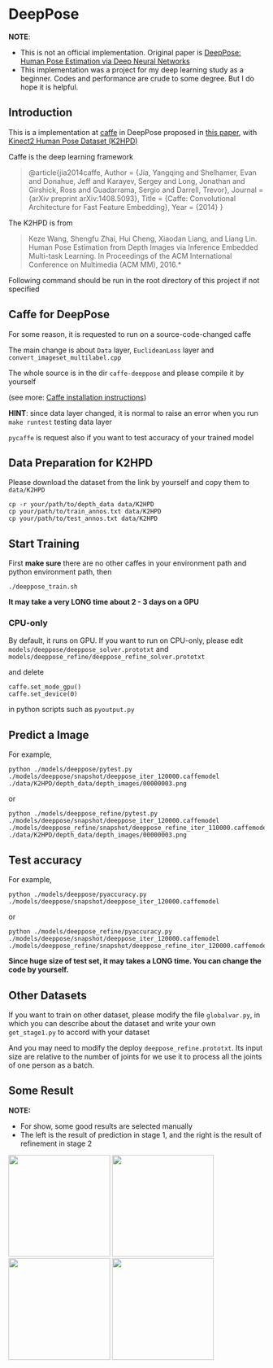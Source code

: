 # DeepPose

**NOTE**:

 - This is not an official implementation. Original paper is [DeepPose: Human Pose Estimation via Deep Neural Networks](http://arxiv.org/abs/1312.4659)
 - This implementation was a project for my deep learning study as a beginner. Codes and performance are crude to some degree. But I do hope it is helpful.

## Introduction

This is a implementation at [caffe](http://caffe.berkeleyvision.org/) in DeepPose proposed in [this paper](http://arxiv.org/abs/1312.4659), with [Kinect2 Human Pose Dataset (K2HPD)](http://www.sysu-hcp.net/kinect2-human-pose-dataset-k2hpd/)

Caffe is the deep learning framework

>@article{jia2014caffe,
  Author = {Jia, Yangqing and Shelhamer, Evan and Donahue, Jeff and Karayev, Sergey and Long, Jonathan and Girshick, Ross and Guadarrama, Sergio and Darrell, Trevor},
  Journal = {arXiv preprint arXiv:1408.5093},
  Title = {Caffe: Convolutional Architecture for Fast Feature Embedding},
  Year = {2014}
} 

The K2HPD is from 

>Keze Wang, Shengfu Zhai, Hui Cheng, Xiaodan Liang, and Liang Lin. Human Pose Estimation from Depth Images via Inference Embedded Multi-task Learning. In Proceedings of the ACM International Conference on Multimedia (ACM MM), 2016.*

Following command should be run in the root directory of this project if not specified

## Caffe for DeepPose

For some reason, it is requested to run on a source-code-changed caffe

The main change is about `Data` layer, `EuclideanLoss` layer and `convert_imageset_multilabel.cpp`

The whole source is in the dir `caffe-deeppose` and please compile it by yourself

(see more: [Caffe installation instructions](http://caffe.berkeleyvision.org/installation.html))

**HINT**: since data layer changed, it is normal to raise an error when you run `make runtest` testing data layer

`pycaffe` is request also if you want to test accuracy of your trained model

## Data Preparation for K2HPD

Please download the dataset from the link by yourself and copy them to `data/K2HPD`

```
cp -r your/path/to/depth_data data/K2HPD
cp your/path/to/train_annos.txt data/K2HPD
cp your/path/to/test_annos.txt data/K2HPD
```

## Start Training 

First **make sure** there are no other caffes in your environment path and python environment path, then

```
./deeppose_train.sh
```

**It may take a very LONG time about 2 - 3 days on a GPU**

### CPU-only

By default, it runs on GPU. If you want to run on CPU-only, please edit `models/deeppose/deeppose_solver.prototxt` and `models/deeppose_refine/deeppose_refine_solver.prototxt`

and delete 

```
caffe.set_mode_gpu()
caffe.set_device(0)
``` 

in python scripts such as `pyoutput.py`

## Predict a Image 

For example,

```
python ./models/deeppose/pytest.py ./models/deeppose/snapshot/deeppose_iter_120000.caffemodel ./data/K2HPD/depth_data/depth_images/00000003.png
```

or

```
python ./models/deeppose_refine/pytest.py ./models/deeppose/snapshot/deeppose_iter_120000.caffemodel ./models/deeppose_refine/snapshot/deeppose_refine_iter_110000.caffemodel ./data/K2HPD/depth_data/depth_images/00000003.png
```

## Test accuracy 

For example,

```
python ./models/deeppose/pyaccuracy.py ./models/deeppose/snapshot/deeppose_iter_120000.caffemodel
```

or

```
python ./models/deeppose_refine/pyaccuracy.py ./models/deeppose/snapshot/deeppose_iter_120000.caffemodel ./models/deeppose_refine/snapshot/deeppose_refine_iter_120000.caffemodel
```

**Since huge size of test set, it may takes a LONG time. You can change the code by yourself.**

## Other Datasets

If you want to train on other dataset, please modify the file `globalvar.py`, in which you can describe about the dataset and write your own `get_stage1.py` to accord with your dataset

And you may need to modify the deploy `deeppose_refine.prototxt`. Its input size are relative to the number of joints for we use it to process all the joints of one person as a batch.  

## Some Result

**NOTE:** 

 - For show, some good results are selected manually
 - The left is the result of prediction in stage 1, and the right is the result of refinement in stage 2

<img src="https://i.loli.net/2018/07/23/5b5588b80ff02.png" alt="" height=200/>

<img src="https://i.loli.net/2018/07/23/5b5588b81089f.png" alt="" height=200/>

<img src="https://i.loli.net/2018/07/23/5b5588b812836.png" alt="" height=200/>

<img src="https://i.loli.net/2018/07/23/5b5588b8131f2.png" alt="" height=200/>